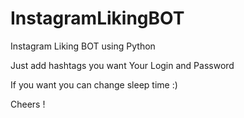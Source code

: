 # InstagramLikingBOT


Instagram Liking BOT using Python

Just add hashtags you want
Your Login and Password

If you want you can change sleep time :)

Cheers !
